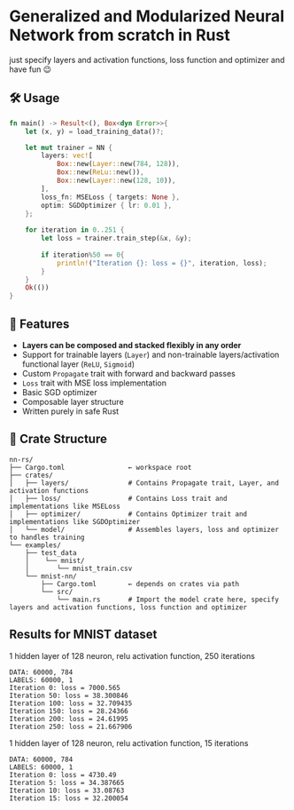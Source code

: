 # Generalized and Modularized Neural Network from scratch in Rust

just specify layers and activation functions, loss function and optimizer and have fun 😉

## 🛠️ Usage
```rust
fn main() -> Result<(), Box<dyn Error>>{
    let (x, y) = load_training_data()?;

    let mut trainer = NN {
        layers: vec![
            Box::new(Layer::new(784, 128)),
            Box::new(ReLu::new()),
            Box::new(Layer::new(128, 10)),
        ],
        loss_fn: MSELoss { targets: None },
        optim: SGDOptimizer { lr: 0.01 },
    };
    
    for iteration in 0..251 {
        let loss = trainer.train_step(&x, &y);
        
        if iteration%50 == 0{
            println!("Iteration {}: loss = {}", iteration, loss);
        }
    }
    Ok(())
}
```


## 🔧 Features
- **Layers can be composed and stacked flexibly in any order**
- Support for trainable layers (`Layer`) and non-trainable layers/activation functional layer (`ReLU`, `Sigmoid`)
- Custom `Propagate` trait with forward and backward passes
- `Loss` trait with MSE loss implementation
- Basic SGD optimizer
- Composable layer structure
- Written purely in safe Rust


## 🧩 Crate Structure
```shell
nn-rs/
├── Cargo.toml                ← workspace root
├── crates/
│   ├── layers/               # Contains Propagate trait, Layer, and activation functions
│   ├── loss/                 # Contains Loss trait and implementations like MSELoss
│   ├── optimizer/            # Contains Optimizer trait and implementations like SGDOptimizer
│   └── model/                # Assembles layers, loss and optimizer to handles training
└── examples/
    ├── test_data
    │    └── mnist/
    │       └── mnist_train.csv
    └── mnist-nn/
        ├── Cargo.toml        ← depends on crates via path
        └── src/
            └── main.rs       # Import the model crate here, specify layers and activation functions, loss function and optimizer
```


## Results for MNIST dataset
1 hidden layer of 128 neuron, relu activation function, 250 iterations
```shell
DATA: 60000, 784
LABELS: 60000, 1
Iteration 0: loss = 7000.565
Iteration 50: loss = 38.300846
Iteration 100: loss = 32.709435
Iteration 150: loss = 28.24366
Iteration 200: loss = 24.61995
Iteration 250: loss = 21.667906
```


1 hidden layer of 128 neuron, relu activation function, 15 iterations
```shell
DATA: 60000, 784
LABELS: 60000, 1
Iteration 0: loss = 4730.49
Iteration 5: loss = 34.387665
Iteration 10: loss = 33.08763
Iteration 15: loss = 32.200054
```

